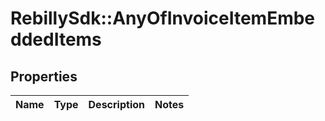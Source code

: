 # RebillySdk::AnyOfInvoiceItemEmbeddedItems

## Properties
Name | Type | Description | Notes
------------ | ------------- | ------------- | -------------

